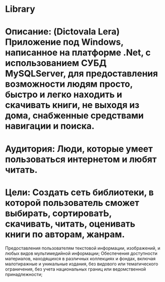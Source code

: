 # Library
# Описание: (Dictovala Lera) Приложение под Windows, написанное на платформе .Net, с использованием СУБД MySQLServer, для предоставления возможности людям просто, быстро и легко находить и скачивать книги, не выходя из дома, снабженные средствами навигации и поиска. 
# Аудитория: Люди, которые умеет пользоваться интернетом и любят читать.
# Цели: Создать сеть библиотеки, в которой пользователь сможет выбирать, сортироватЬ, скачивать, читать, оценивать книги по авторам, жанрам.
Предоставления пользователям  текстовой информации, изображений, и любых видов мультимедийной информации;
Обеспечения доступности материалов, находящихся в различных коллекциях и фондах, включая малотиражные и уникальные издания, без видового или тематического ограничения, без учета национальных границ или ведомственной принадлежности;
